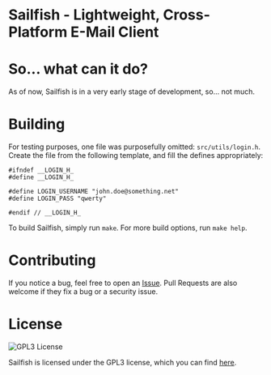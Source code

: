 # Sailfish - Lightweight, Cross-Platform E-Mail Client

# So... what can it do?

As of now, Sailfish is in a very early stage of development, so... not much.

# Building

For testing purposes, one file was purposefully omitted: `src/utils/login.h`.
Create the file from the following template, and fill the defines appropriately:
```
#ifndef __LOGIN_H_
#define __LOGIN_H_

#define LOGIN_USERNAME "john.doe@something.net"
#define LOGIN_PASS "qwerty"

#endif // __LOGIN_H_
```

To build Sailfish, simply run `make`. For more build options, run `make help`.

# Contributing

If you notice a bug, feel free to open an [Issue](https://github.com/schkwve/sailfish/issues).
Pull Requests are also welcome if they fix a bug or a security issue.

# License

![GPL3 License](https://www.gnu.org/graphics/gplv3-with-text-136x68.png)

Sailfish is licensed under the GPL3 license, which you can find [here](LICENSE.md).

